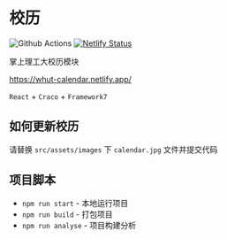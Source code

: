 # 校历

![Github Actions](https://github.com/crazyurus/calendar/actions/workflows/deploy.yml/badge.svg)
[![Netlify Status](https://api.netlify.com/api/v1/badges/10a40894-9365-4ab4-bdf3-ab09e1fba3c5/deploy-status)](https://app.netlify.com/sites/whut-calendar/deploys)

掌上理工大校历模块

https://whut-calendar.netlify.app/

`React` + `Craco` + `Framework7`

## 如何更新校历

请替换 `src/assets/images` 下 `calendar.jpg` 文件并提交代码

## 项目脚本

* `npm run start` - 本地运行项目
* `npm run build` - 打包项目
* `npm run analyse` - 项目构建分析
